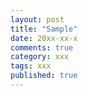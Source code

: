 ```yaml
---
layout: post
title: "Sample"
date: 20xx-xx-x
comments: true
category: xxx
tags: xxx
published: true
---
```

